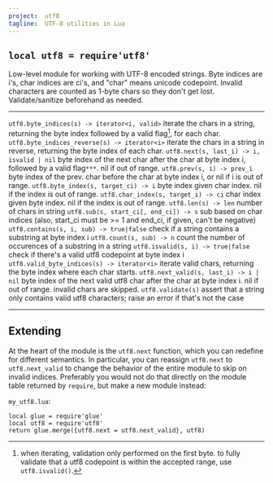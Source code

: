 ```yaml
---
project:  utf8
tagline:  UTF-8 utilities in Lua
---
```


## `local utf8 = require'utf8'`

Low-level module for working with UTF-8 encoded strings. Byte indices are i's, char indices are ci's, and "char" means unicode codepoint.
Invalid characters are counted as 1-byte chars so they don't get lost. Validate/sanitize beforehand as needed.

------------------------------------------------- -------------------------------------------------
`utf8.byte_indices(s) -> iterator<i, valid>`      iterate the chars in a string, returning the byte index followed by a valid flag[^1], for each char.
`utf8.byte_indices_reverse(s) -> iterator<i>`     iterate the chars in a string in reverse, returning the byte index of each char.
`utf8.next(s, last_i) -> i, isvalid | nil`        byte index of the next char after the char at byte index i, followed by a valid flag`***`. nil if out of range.
`utf8.prev(s, i) -> prev_i`                       byte index of the prev. char before the char at byte index i, or nil if i is out of range.
`utf8.byte_index(s, target_ci) -> i`              byte index given char index. nil if the index is out of range.
`utf8.char_index(s, target_i) -> ci`              char index given byte index. nil if the index is out of range.
`utf8.len(s) -> len`                              number of chars in string
`utf8.sub(s, start_ci[, end_ci]) -> s`            sub based on char indices (also, start_ci must be >= 1 and end_ci, if given, can't be negative)
`utf8.contains(s, i, sub) -> true|false`          check if a string contains a substring at byte index i
`utf8.count(s, sub) -> n`                         count the number of occurences of a substring in a string
`utf8.isvalid(s, i) -> true|false`                check if there's a valid utf8 codepoint at byte index i
`utf8.valid_byte_indices(s) -> iterator<i>`       iterate valid chars, returning the byte index where each char starts.
`utf8.next_valid(s, last_i) -> i | nil`           byte index of the next valid utf8 char after the char at byte index i. nil if out of range. invalid chars are skipped.
`utf8.validate(s)`                                assert that a string only contains valid utf8 characters; raise an error if that's not the case
------------------------------------------------- -------------------------------------------------

[^1]: when iterating, validation only performed on the first byte. to fully validate that a utf8 codepoint is within the accepted range, use `utf8.isvalid()`.

## Extending

At the heart of the module is the `utf8.next` function, which you can redefine for different semantics.
In particular, you can reassign `utf8.next` to `utf8.next_valid` to change the behavior of the entire module to skip on invalid indices.
Preferably you would not do that directly on the module table returned by `require`, but make a new module instead:

`my_utf8.lua`:

~~~{.lua}
local glue = require'glue'
local utf8 = require'utf8'
return glue.merge({utf8.next = utf8.next_valid}, utf8)
~~~
